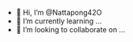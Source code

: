 - 👋 Hi, I’m @Nattapong42O
- 🌱 I’m currently learning ...
- 💞️ I’m looking to collaborate on ...

<!---
Nattapong42O/Nattapong42O is a ✨ special ✨ repository because its `README.md` (this file) appears on your GitHub profile.
You can click the Preview link to take a look at your changes.
--->
